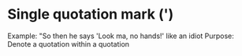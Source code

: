 # Single quotation mark (')

Example: "So then he says 'Look ma, no hands!' like an idiot
Purpose: Denote a quotation within a quotation